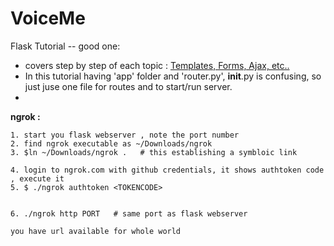 # VoiceMe

Flask Tutorial -- good one: 
 + covers step by step of each topic : [Templates, Forms, Ajax, etc..](https://blog.miguelgrinberg.com/post/the-flask-mega-tutorial-part-ii-templates)
 + In this tutorial  having 'app' folder and 'router.py', __init__.py is confusing, so just juse one file for routes and to start/run server.
 +

**ngrok :**
```
1. start you flask webserver , note the port number
2. find ngrok executable as ~/Downloads/ngrok
3. $ln ~/Downloads/ngrok .   # this establishing a symbloic link

4. login to ngrok.com with github credentials, it shows authtoken code , execute it
5. $ ./ngrok authtoken <TOKENCODE>


6. ./ngrok http PORT   # same port as flask webserver

you have url available for whole world

```


